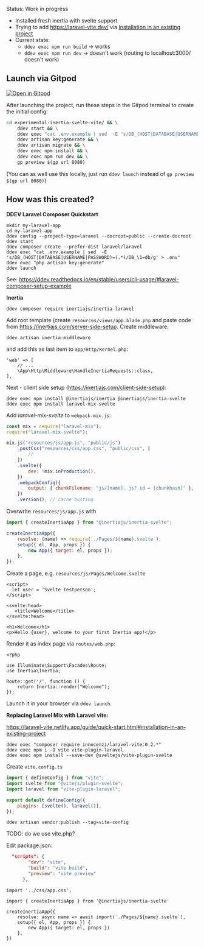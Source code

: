 Status: Work in progress

-   Installed fresh inertia with svelte support
-   Trying to add https://laravel-vite.dev/ via [Installation in an existing project](https://laravel-vite.dev/guide/quick-start.html#before-starting)
-   Current state:
    -   `ddev exec npm run build` -> works
    -   `ddev exec npm run dev` -> doesn't work (routing to localhost:3000/ doesn't work)

## Launch via Gitpod

[![Open in Gitpod](https://gitpod.io/button/open-in-gitpod.svg)](https://gitpod.io/#DDEV_REPO=https%3A%2F%2Fgithub.com%2Fmandrasch%2Fexperimental-inertia-svelte-vite,DDEV_ARTIFACTS=/https://github.com/drud/ddev-gitpod-launcher/)

After launching the project, run these steps in the Gitpod terminal to create the initial config:

```bash
cd experimental-inertia-svelte-vite/ && \
    ddev start && \
    ddev exec "cat .env.example | sed  -E 's/DB_(HOST|DATABASE|USERNAME|PASSWORD)=(.*)/DB_\1=db/g' > .env" && \
    ddev artisan key:generate && \
    ddev artisan migrate && \
    ddev exec npm install && \
    ddev exec npm run dev && \
    gp preview $(gp url 8080)
```

(You can as well use this locally, just run `ddev launch` instead of `gp preview $(gp url 8080)`)

## How was this created?

**DDEV Laravel Composer Quickstart**

```
mkdir my-laravel-app
cd my-laravel-app
ddev config --project-type=laravel --docroot=public --create-docroot
ddev start
ddev composer create --prefer-dist laravel/laravel
ddev exec "cat .env.example | sed  -E 's/DB_(HOST|DATABASE|USERNAME|PASSWORD)=(.*)/DB_\1=db/g' > .env"
ddev exec "php artisan key:generate"
ddev launch
```

See: https://ddev.readthedocs.io/en/stable/users/cli-usage/#laravel-composer-setup-example

**Inertia**

```
ddev composer require inertiajs/inertia-laravel
```

Add root template (create `resources/views/app.blade.php` and paste code from https://inertiajs.com/server-side-setup. Create middleware:

```
ddev artisan inertia:middleware
```

and add this as last item to `app/Http/Kernel.php`:

```
'web' => [
    // ...
    \App\Http\Middleware\HandleInertiaRequests::class,
],
```

Next - client side setup (https://inertiajs.com/client-side-setup):

```
ddev exec npm install @inertiajs/inertia @inertiajs/inertia-svelte
ddev exec npm install laravel-mix-svelte
```

Add _laravel-mix-svelte_ to `webpack.mix.js`:

```javascript
const mix = require("laravel-mix");
require("laravel-mix-svelte");

mix.js("resources/js/app.js", "public/js")
    .postCss("resources/css/app.css", "public/css", [
        //
    ])
    .svelte({
        dev: !mix.inProduction(),
    })
    .webpackConfig({
        output: { chunkFilename: "js/[name]. js? id = [chunkhash]" },
    })
    .version(); // cache busting
```

Overwrite `resources/js/app.js` with

```javascript
import { createInertiaApp } from "@inertiajs/inertia-svelte";

createInertiaApp({
    resolve: (name) => require(`./Pages/${name}.svelte`),
    setup({ el, App, props }) {
        new App({ target: el, props });
    },
});
```

Create a page, e.g. `resources/js/Pages/Welcome.svelte`

```
<script>
  let user = 'Svelte Testperson';
</script>

<svelte:head>
   <title>Welcome</title>
</svelte:head>

<h1>Welcome</h1>
<p>Hello {user}, welcome to your first Inertia app!</p>

```

Render it as index page via `routes/web.php`:

```
<?php

use Illuminate\Support\Facades\Route;
use Inertia\Inertia;

Route::get('/', function () {
    return Inertia::render("Welcome");
});
```

Launch it in your browser via `ddev launch`.

**Replacing Laravel Mix with Laravel vite:**

https://laravel-vite.netlify.app/guide/quick-start.html#installation-in-an-existing-project

```
ddev exec "composer require innocenzi/laravel-vite:0.2.*"
ddev exec npm i -D vite vite-plugin-laravel
ddev exec npm install --save-dev @sveltejs/vite-plugin-svelte
```

Create `vite.config.ts`

```javascript
import { defineConfig } from "vite";
import svelte from "@vitejs/plugin-svelte";
import laravel from "vite-plugin-laravel";

export default defineConfig({
    plugins: [svelte(), laravel()],
});
```

```
ddev artisan vendor:publish --tag=vite-config
```

TODO: do we use vite.php?

Edit package.json:

```json
  "scripts": {
        "dev": "vite",
        "build": "vite build",
        "preview": "vite preview"
      },
```

```
import '../css/app.css';

import { createInertiaApp } from '@inertiajs/inertia-svelte'

createInertiaApp({
    resolve: async name => await import(`./Pages/${name}.svelte`),
    setup({ el, App, props }) {
        new App({ target: el, props })
    },
})
```
